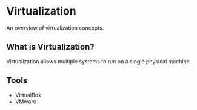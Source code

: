 # Virtualization

An overview of virtualization concepts.

## What is Virtualization?

Virtualization allows multiple systems to run on a single physical machine.

## Tools

- VirtualBox
- VMware

